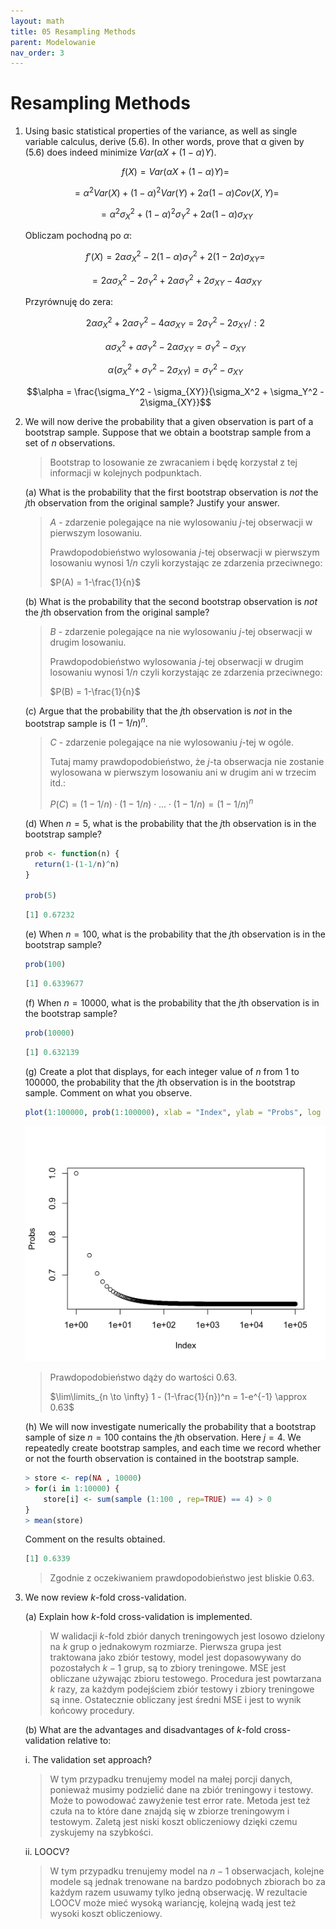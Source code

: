 ```yaml
---
layout: math
title: 05 Resampling Methods
parent: Modelowanie
nav_order: 3
---
```


# Resampling Methods

1. Using basic statistical properties of the variance, as well as single variable calculus, derive (5.6). In other words, prove that α given by (5.6) does indeed minimize $Var(\alpha X + (1 − \alpha)Y)$.

    $$f(X) = Var(\alpha X + (1 − \alpha)Y) = $$
    
    $$= \alpha^2 Var(X) + (1-\alpha)^2 Var(Y) + 2\alpha(1-\alpha)Cov(X,Y) =$$

    $$= \alpha^2 \sigma_X^2 + (1-\alpha)^2 \sigma_Y^2 + 2\alpha(1-\alpha)\sigma_{XY}$$

    Obliczam pochodną po $\alpha$:

    $$f'(X)= 2 \alpha \sigma_X^2 - 2(1-\alpha) \sigma_Y^2 + 2(1-2\alpha)\sigma_{XY} =$$

    $$= 2 \alpha \sigma_X^2 - 2\sigma_Y^2 + 2\alpha\sigma_Y^2 + 2\sigma_{XY} - 4\alpha\sigma_{XY}$$

    Przyrównuję do zera:

    $$2 \alpha \sigma_X^2 + 2\alpha\sigma_Y^2 - 4\alpha\sigma_{XY} = 2\sigma_Y^2 - 2\sigma_{XY} /:2$$

    $$\alpha \sigma_X^2 + \alpha\sigma_Y^2 - 2\alpha\sigma_{XY} = \sigma_Y^2 - \sigma_{XY}$$

    $$\alpha (\sigma_X^2 + \sigma_Y^2 - 2\sigma_{XY}) = \sigma_Y^2 - \sigma_{XY}$$

    $$\alpha = \frac{\sigma_Y^2 - \sigma_{XY}}{\sigma_X^2 + \sigma_Y^2 - 2\sigma_{XY}}$$

2. We will now derive the probability that a given observation is part of a bootstrap sample. Suppose that we obtain a bootstrap sample from a set of $n$ observations.

    > Bootstrap to losowanie ze zwracaniem i będę korzystał z tej informacji w kolejnych podpunktach.
    
    (a) What is the probability that the first bootstrap observation is _not_ the $j$th observation from the original sample? Justify your answer.

    > $A$ - zdarzenie polegające na nie wylosowaniu $j$-tej obserwacji w pierwszym losowaniu.
    >
    > Prawdopodobieństwo wylosowania $j$-tej obserwacji w pierwszym losowaniu wynosi $1/n$ czyli korzystając ze zdarzenia przeciwnego: 
    >
    > $P(A) = 1-\frac{1}{n}$

    (b) What is the probability that the second bootstrap observation is _not_ the $j$th observation from the original sample?

    > $B$ - zdarzenie polegające na nie wylosowaniu $j$-tej obserwacji w drugim losowaniu.
    >
    > Prawdopodobieństwo wylosowania $j$-tej obserwacji w drugim losowaniu wynosi $1/n$ czyli korzystając ze zdarzenia przeciwnego: 
    >
    > $P(B) = 1-\frac{1}{n}$

    (c) Argue that the probability that the $j$th observation is _not_ in the bootstrap sample is $(1− 1/n)^n$.

    > $C$ - zdarzenie polegające na nie wylosowaniu $j$-tej w ogóle.
    >
    > Tutaj mamy prawdopodobieństwo, że $j$-ta obserwacja nie zostanie wylosowana w pierwszym losowaniu ani w drugim ani w trzecim itd.:
    >
    > $P(C) = (1-1/n)\cdot(1-1/n)\cdot...\cdot(1-1/n) = (1− 1/n)^n$

    (d) When $n = 5$, what is the probability that the $j$th observation is in the bootstrap sample?

    ```R
    prob <- function(n) {
      return(1-(1-1/n)^n)
    }

    prob(5)
    ```

    ```R
    [1] 0.67232
    ```

    (e) When $n = 100$, what is the probability that the $j$th observation is in the bootstrap sample?

    ```R
    prob(100)
    ```

    ```R
    [1] 0.6339677
    ```
    
    (f) When $n = 10000$, what is the probability that the $j$th observation is in the bootstrap sample?

    ```R
    prob(10000)
    ```

    ```R
    [1] 0.632139
    ```
    
    (g) Create a plot that displays, for each integer value of $n$ from $1$ to $100000$, the probability that the $j$th observation is in the bootstrap sample. Comment on what you observe.

    ```R
    plot(1:100000, prob(1:100000), xlab = "Index", ylab = "Probs", log = "xy")
    ```

    ![](img/05_2g.png)

    > Prawdopodobieństwo dąży do wartości 0.63.
    >
    > $\lim\limits_{n \to \infty} 1 - (1-\frac{1}{n})^n = 1-e^{-1} \approx 0.63$

    (h) We will now investigate numerically the probability that a bootstrap sample of size $n = 100$ contains the $j$th observation. Here $j = 4$. We repeatedly create bootstrap samples, and each time we record whether or not the fourth observation is contained in the bootstrap sample.

    ```R
    > store <- rep(NA , 10000)
    > for(i in 1:10000) {
        store[i] <- sum(sample (1:100 , rep=TRUE) == 4) > 0
    }
    > mean(store)
    ```

    Comment on the results obtained.

    ```R
    [1] 0.6339
    ```

    > Zgodnie z oczekiwaniem prawdopodobieństwo jest bliskie 0.63.

3. We now review $k$-fold cross-validation.
    
    (a) Explain how $k$-fold cross-validation is implemented.

    > W walidacji $k$-fold zbiór danych treningowych jest losowo dzielony na $k$ grup o jednakowym rozmiarze. Pierwsza grupa jest traktowana jako zbiór testowy, model jest dopasowywany do pozostałych $k-1$ grup, są to zbiory treningowe. MSE jest obliczane używając zbioru testowego. Procedura jest powtarzana $k$ razy, za każdym podejściem zbiór testowy i zbiory treningowe są inne. Ostatecznie obliczany jest średni MSE i jest to wynik końcowy procedury.

    (b) What are the advantages and disadvantages of $k$-fold cross-validation relative to:
    
    i. The validation set approach?

    > W tym przypadku trenujemy model na małej porcji danych, ponieważ musimy podzielić dane na zbiór treningowy i testowy. Może to powodować zawyżenie test error rate. Metoda jest też czuła na to które dane znajdą się w zbiorze treningowym i testowym. Zaletą jest niski koszt obliczeniowy dzięki czemu zyskujemy na szybkości.
    
    ii. LOOCV?

    > W tym przypadku trenujemy model na $n-1$ obserwacjach, kolejne modele są jednak trenowane na bardzo podobnych zbiorach bo za każdym razem usuwamy tylko jedną obserwację. W rezultacie LOOCV może mieć wysoką wariancję, kolejną wadą jest też wysoki koszt obliczeniowy.
